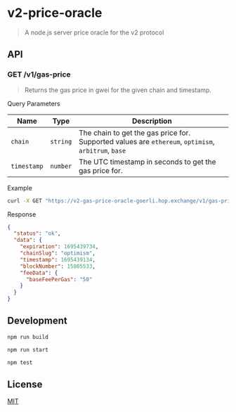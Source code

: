 # v2-price-oracle

> A node.js server price oracle for the v2 protocol

## API

### GET /v1/gas-price

> Returns the gas price in gwei for the given chain and timestamp.

Query Parameters

| Name      | Type     | Description                                                                 |
| --------- | -------- | --------------------------------------------------------------------------- |
| `chain`   | `string` | The chain to get the gas price for. Supported values are `ethereum`, `optimism`, `arbitrum`, `base`         |
| `timestamp` | `number` | The UTC timestamp in seconds to get the gas price for. |

Example

```sh
curl -X GET "https://v2-gas-price-oracle-goerli.hop.exchange/v1/gas-price?chain=optimism&timestamp=1695439134"
```

Response

```json
{
  "status": "ok",
  "data": {
    "expiration": 1695439734,
    "chainSlug": "optimism",
    "timestamp": 1695439134,
    "blockNumber": 15005533,
    "feeData": {
      "baseFeePerGas": "50"
    }
  }
}
```


## Development

```sh
npm run build
```

```sh
npm run start
```

```sh
npm test
```

## License

[MIT](LICENSE)

